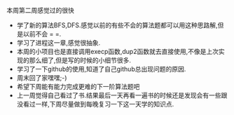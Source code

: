 本周第二周感觉过的很快
* 学了新的算法BFS,DFS.感觉以前的有些不会的算法题都可以用这种思路解,但是以前不会 = =.
* 学习了进程这一章,感觉很抽象.
* 本周的小项目也是直接调用execp函数,dup2函数就去直接使用,不像是上次实现的那么细了,但是写的时候的小细节很多.
* 学习了一下github的使用,知道了自己github总出现问题的原因.
* 周末回了家嘿嘿;-)
* 希望下周能有能力完成更难的下一阶算法题吧
* 上一周觉得自己看过了书.结果最后一天再看一遍书的时候还是发现会有一些跟没看过一样,下周尽量做到每晚复习一下这一天学的知识点.

